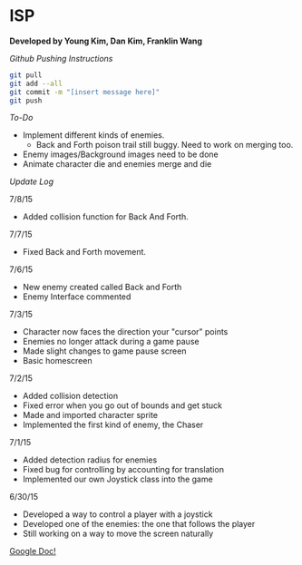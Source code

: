 # ISP
**Developed by Young Kim, Dan Kim, Franklin Wang**

*Github Pushing Instructions*
```bash
git pull
git add --all
git commit -m "[insert message here]"
git push
```

*To-Do*
- Implement different kinds of enemies.
  - Back and Forth poison trail still buggy. Need to work on merging too.  
- Enemy images/Background images need to be done
- Animate character die and enemies merge and die

*Update Log*

7/8/15
- Added collision function for Back And Forth.

7/7/15
- Fixed Back and Forth movement.

7/6/15
- New enemy created called Back and Forth
- Enemy Interface commented

7/3/15
- Character now faces the direction your "cursor" points
- Enemies no longer attack during a game pause
- Made slight changes to game pause screen
- Basic homescreen

7/2/15
- Added collision detection
- Fixed error when you go out of bounds and get stuck
- Made and imported character sprite
- Implemented the first kind of enemy, the Chaser

7/1/15
- Added detection radius for enemies
- Fixed bug for controlling by accounting for translation 
- Implemented our own Joystick class into the game

6/30/15
- Developed a way to control a player with a joystick
- Developed one of the enemies: the one that follows the player
- Still working on a way to move the screen naturally

[Google Doc!](https://docs.google.com/document/d/1bsUmQ39Tuk8-FGRpbGtZ056lpED07QvHCmKS6JtyHVg/edit?usp=sharing)
